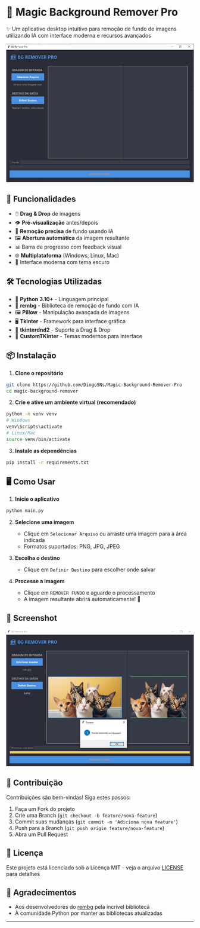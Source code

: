 # 🎨 Magic Background Remover Pro 

✨ Um aplicativo desktop intuitivo para remoção de fundo de imagens utilizando IA com interface moderna e recursos avançados

![Imagem 1](Images/1.jpg) <!-- Você pode adicionar uma screenshot real depois -->

## 🚀 Funcionalidades

- 🖱️ **Drag & Drop** de imagens
- 👁️ **Pré-visualização** antes/depois
- 🎯 **Remoção precisa** de fundo usando IA
- 🖼️ **Abertura automática** da imagem resultante
- 📊 Barra de progresso com feedback visual
- 🌐 **Multiplataforma** (Windows, Linux, Mac)
- 🎨 Interface moderna com tema escuro

## 🛠️ Tecnologias Utilizadas

- 🐍 **Python 3.10+** - Linguagem principal
- 🧠 **rembg** - Biblioteca de remoção de fundo com IA
- 🖼️ **Pillow** - Manipulação avançada de imagens
- 🖥️ **Tkinter** - Framework para interface gráfica
- 🔄 **tkinterdnd2** - Suporte a Drag & Drop
- 🎨 **CustomTKinter** - Temas modernos para interface

## 📦 Instalação

1. **Clone o repositório**
```bash
git clone https://github.com/DiogoSNs/Magic-Background-Remover-Pro
cd magic-background-remover
```

2. **Crie e ative um ambiente virtual (recomendado)**
```bash
python -m venv venv
# Windows
venv\Scripts\activate
# Linux/Mac
source venv/bin/activate
```

3. **Instale as dependências**
```bash
pip install -r requirements.txt
```

## 🖥️ Como Usar

1. **Inicie o aplicativo**
```bash
python main.py
```

2. **Selecione uma imagem**
   - Clique em `Selecionar Arquivo` ou arraste uma imagem para a área indicada
   - Formatos suportados: PNG, JPG, JPEG

3. **Escolha o destino**
   - Clique em `Definir Destino` para escolher onde salvar

4. **Processe a imagem**
   - Clique em `REMOVER FUNDO` e aguarde o processamento
   - A imagem resultante abrirá automaticamente! 🎉

## 📸 Screenshot

<!-- Adicione uma screenshot real do seu aplicativo aqui -->
![Imagem 2](Images/2.jpg)

## 🙌 Contribuição

Contribuições são bem-vindas! Siga estes passos:

1. Faça um Fork do projeto
2. Crie uma Branch (`git checkout -b feature/nova-feature`)
3. Commit suas mudanças (`git commit -m 'Adiciona nova feature'`)
4. Push para a Branch (`git push origin feature/nova-feature`)
5. Abra um Pull Request

## 📄 Licença

Este projeto está licenciado sob a Licença MIT - veja o arquivo [LICENSE](LICENSE) para detalhes

## 👏 Agradecimentos

- Aos desenvolvedores do [rembg](https://github.com/danielgatis/rembg) pela incrível biblioteca
- À comunidade Python por manter as bibliotecas atualizadas

---
